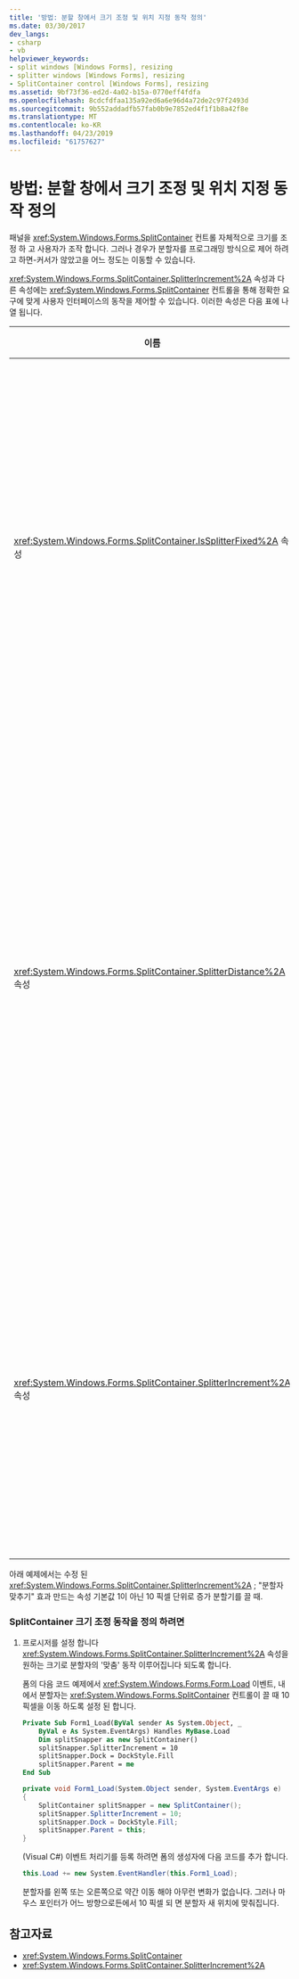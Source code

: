 ```yaml
---
title: '방법: 분할 창에서 크기 조정 및 위치 지정 동작 정의'
ms.date: 03/30/2017
dev_langs:
- csharp
- vb
helpviewer_keywords:
- split windows [Windows Forms], resizing
- splitter windows [Windows Forms], resizing
- SplitContainer control [Windows Forms], resizing
ms.assetid: 9bf73f36-ed2d-4a02-b15a-0770eff4fdfa
ms.openlocfilehash: 8cdcfdfaa135a92ed6a6e96d4a72de2c97f2493d
ms.sourcegitcommit: 9b552addadfb57fab0b9e7852ed4f1f1b8a42f8e
ms.translationtype: MT
ms.contentlocale: ko-KR
ms.lasthandoff: 04/23/2019
ms.locfileid: "61757627"
---
```

# <a name="how-to-define-resize-and-positioning-behavior-in-a-split-window"></a>방법: 분할 창에서 크기 조정 및 위치 지정 동작 정의
패널을 <xref:System.Windows.Forms.SplitContainer> 컨트롤 자체적으로 크기를 조정 하 고 사용자가 조작 합니다. 그러나 경우가 분할자를 프로그래밍 방식으로 제어 하려고 하면-커서가 않았고을 어느 정도는 이동할 수 있습니다.  
  
 <xref:System.Windows.Forms.SplitContainer.SplitterIncrement%2A> 속성과 다른 속성에는 <xref:System.Windows.Forms.SplitContainer> 컨트롤을 통해 정확한 요구에 맞게 사용자 인터페이스의 동작을 제어할 수 있습니다. 이러한 속성은 다음 표에 나열 됩니다.  
  
|이름|설명|  
|----------|-----------------|  
|<xref:System.Windows.Forms.SplitContainer.IsSplitterFixed%2A> 속성|키보드 또는 마우스를 사용 하 여 이동 가능한 분할자 인지 확인 합니다.|  
|<xref:System.Windows.Forms.SplitContainer.SplitterDistance%2A> 속성|이동할 수 있는 분할 막대를 왼쪽 또는 위쪽 가장자리에서 픽셀 단위의 거리를 결정합니다.|  
|<xref:System.Windows.Forms.SplitContainer.SplitterIncrement%2A> 속성|픽셀 분할자 사용자가 이동할 수 있는 최소 거리를 결정 합니다.|  
  
 아래 예제에서는 수정 된 <xref:System.Windows.Forms.SplitContainer.SplitterIncrement%2A> ; "분할자 맞추기" 효과 만드는 속성 기본값 1이 아닌 10 픽셀 단위로 증가 분할기를 끌 때.  
  
### <a name="to-define-splitcontainer-resize-behavior"></a>SplitContainer 크기 조정 동작을 정의 하려면  
  
1. 프로시저를 설정 합니다 <xref:System.Windows.Forms.SplitContainer.SplitterIncrement%2A> 속성을 원하는 크기로 분할자의 '맞춤' 동작 이루어집니다 되도록 합니다.  
  
     폼의 다음 코드 예제에서 <xref:System.Windows.Forms.Form.Load> 이벤트, 내에서 분할자는 <xref:System.Windows.Forms.SplitContainer> 컨트롤이 끌 때 10 픽셀을 이동 하도록 설정 된 합니다.  
  
    ```vb  
    Private Sub Form1_Load(ByVal sender As System.Object, _  
        ByVal e As System.EventArgs) Handles MyBase.Load  
        Dim splitSnapper as new SplitContainer()  
        splitSnapper.SplitterIncrement = 10  
        splitSnapper.Dock = DockStyle.Fill  
        splitSnapper.Parent = me  
    End Sub  
    ```  
  
    ```csharp  
    private void Form1_Load(System.Object sender, System.EventArgs e)  
    {  
        SplitContainer splitSnapper = new SplitContainer();  
        splitSnapper.SplitterIncrement = 10;  
        splitSnapper.Dock = DockStyle.Fill;  
        splitSnapper.Parent = this;  
    }  
    ```  
  
     (Visual C#) 이벤트 처리기를 등록 하려면 폼의 생성자에 다음 코드를 추가 합니다.  
  
    ```csharp  
    this.Load += new System.EventHandler(this.Form1_Load);  
    ```  
  
     분할자를 왼쪽 또는 오른쪽으로 약간 이동 해야 아무런 변화가 없습니다. 그러나 마우스 포인터가 어느 방향으로든에서 10 픽셀 되 면 분할자 새 위치에 맞춰집니다.  
  
## <a name="see-also"></a>참고자료

- <xref:System.Windows.Forms.SplitContainer>
- <xref:System.Windows.Forms.SplitContainer.SplitterIncrement%2A>
